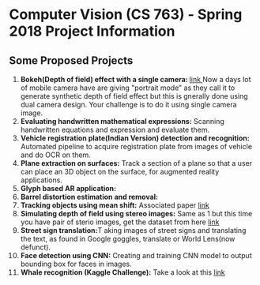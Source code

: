 <h1>Computer Vision (CS 763) - Spring 2018 Project Information</h1>

<h2>Some Proposed Projects</h2>
<ol>
<li><b>Bokeh(Depth of field) effect with a single camera: </b><a href="https://en.wikipedia.org/wiki/Bokeh">link </a>Now a days lot of mobile camera have are giving "portrait mode" as they call it to generate synthetic depth of field effect but this is gnerally done using dual camera design. Your challenge is to do it using single camera image.
<li><b>Evaluating handwritten mathematical expressions:</b> Scanning handwritten equations and expression and evaluate them.
<li><b>Vehicle registration plate(Indian Version) detection and recognition:</b> Automated pipeline to acquire registration plate from images of vehicle and do OCR on them.
<li><b>Plane extraction on surfaces:</b> Track a section of a plane so that a user can place an 3D object on the surface, for augmented reality applications.
<li><b>Glyph based AR application:</b> 
<li><b>Barrel distortion estimation and removal:</b>
<li><b>Tracking objects using mean shift:</b> Associated paper <a href="http://comaniciu.net/Papers/MsTracking.pdf">link</a>
<li><b>Simulating depth of field using stereo images:</b> Same as 1 but this time you have pair of sterio images, get the dataset from here <a href="http://vision.middlebury.edu/stereo/data/2014/">link</a>
<li><b>Street sign translation:</b>T aking images of street signs and translating the text, as found in Google goggles, translate or World Lens(now defunct).
<li><b>Face detection using CNN:</b> Creating and training CNN model to output bounding box for faces in images.
<li><b>Whale recognition (Kaggle Challenge):</b> Take a look at this <a href="https://www.kaggle.com/c/noaa-right-whale-recognition">link</a>
</ol>
